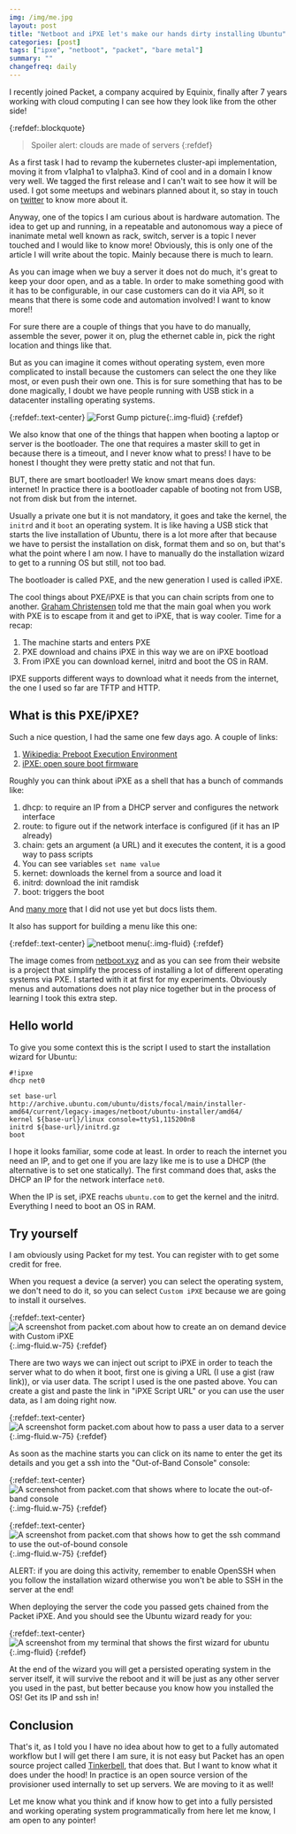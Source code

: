 ```yaml
---
img: /img/me.jpg
layout: post
title: "Netboot and iPXE let's make our hands dirty installing Ubuntu"
categories: [post]
tags: ["ipxe", "netboot", "packet", "bare metal"]
summary: ""
changefreq: daily
---
```


I recently joined Packet, a company acquired by Equinix, finally after 7 years
working with cloud computing I can see how they look like from the other side!

{:refdef:.blockquote}
> Spoiler alert: clouds are made of servers
{:refdef}

As a first task I had to revamp the kubernetes cluster-api implementation,
moving it from v1alpha1 to v1alpha3. Kind of cool and in a domain I know very
well. We tagged the first release and I can't wait to see how it will be used.
I got some meetups and webinars planned about it, so stay in touch on
[twitter](https://twitter.com/gianarb) to know more about it.

Anyway, one of the topics I am curious about is hardware automation. The idea to
get up and running, in a repeatable and autonomous way a piece of inanimate
metal well known as rack, switch, server is a topic I never touched and I would
like to know more! Obviously, this is only one of the article I will write about
the topic. Mainly because there is much to learn.

As you can image when we buy a server it does not do much, it's great to keep
your door open, and as a table. In order to make something good with it
has to be configurable, in our case customers can do it via API, so it means
that there is some code and automation involved! I want to know more!!

For sure there are a couple of things that you have to do manually, assemble the sever,
power it on, plug the ethernet cable in, pick the right location and things like
that.

But as you can imagine it comes without operating system, even more complicated to
install because the customers can select the one they like most, or even push
their own one. This is for sure something that has to be done magically, I doubt
we have people running with USB stick in a datacenter installing operating
systems.

{:refdef:.text-center}
![Forst Gump picture](https://i0.wp.com/www.anonimacinefili.it/wp-content/uploads/2019/07/forrest-gump-25-anni.jpg?fit=1200%2C600){:.img-fluid}
{:refdef}

We also know that one of the things that happen when booting a laptop or server
is the bootloader. The one that requires a master skill to get in because there
is a timeout, and I never know what to press! I have to be honest I thought they
were pretty static and not that fun.

BUT, there are smart bootloader! We know smart means does days: internet! In
practice there is a bootloader capable of booting not from USB, not from disk
but from the internet.

Usually a private one but it is not mandatory, it goes and take the kernel, the
`initrd` and it `boot` an operating system. It is like having a USB stick that
starts the live installation of Ubuntu, there is a lot more after that because
we have to persist the installation on disk, format them and so on, but that's
what the point where I am now. I have to manually do the installation wizard to get to a
running OS but still, not too bad.

The bootloader is called PXE, and the new generation I used is called iPXE.

The cool things about PXE/iPXE is that you can chain scripts from one to
another. [Graham Christensen](https://twitter.com/grhmc) told me that the main goal when you work with PXE is to escape
from it and get to iPXE, that is way cooler. Time for a recap:

1. The machine starts and enters PXE
2. PXE download and chains iPXE in this way we are on iPXE bootload
3. From iPXE you can download kernel, initrd and boot the OS in RAM.

IPXE supports different ways to download what it needs from the internet, the
one I used so far are TFTP and HTTP.

## What is this PXE/iPXE?

Such a nice question, I had the same one few days ago. A couple of links:

1. [Wikipedia: Preboot Execution Environment](https://en.wikipedia.org/wiki/Preboot_Execution_Environment)
2. [iPXE: open soure boot firmware](https://ipxe.org/)

Roughly you can think about iPXE as a shell that has a bunch of commands like:

1. dhcp: to require an IP from a DHCP server and configures the network
   interface
2. route: to figure out if the network interface is configured (if it has an IP
   already)
3. chain: gets an argument (a URL) and it executes the content, it is a good way
   to pass scripts
4. You can see variables `set name value`
5. kernet: downloads the kernel from a source and load it
6. initrd: download the init ramdisk
7. boot: triggers the boot

And [many more](https://ipxe.org/cmd) that I did not use yet but docs lists
them.

It also has support for building a menu like this one:

{:refdef:.text-center}
![netboot menu](https://netboot.xyz/images/netboot.xyz.gif){:.img-fluid}
{:refdef}

The image comes from [netboot.xyz](https://netboot.xyz/) and as you can see from
their website is a project that simplify the process of installing a lot of
different operating systems via PXE. I started with it at first for my
experiments. Obviously menus and automations does not play nice together but in
the process of learning I took this extra step.

## Hello world

To give you some context this is the script I used to start the installation
wizard for Ubuntu:

```
#!ipxe
dhcp net0

set base-url http://archive.ubuntu.com/ubuntu/dists/focal/main/installer-amd64/current/legacy-images/netboot/ubuntu-installer/amd64/
kernel ${base-url}/linux console=ttyS1,115200n8
initrd ${base-url}/initrd.gz
boot
```

I hope it looks familiar, some code at least. In order to
reach the internet you need an IP, and to get one if you are lazy like me is to
use a DHCP (the alternative is to set one statically). The first command does that, asks the DHCP an IP for the network
interface `net0`.

When the IP is set, iPXE reachs `ubuntu.com` to get the kernel and the initrd.
Everything I need to boot an OS in RAM.

## Try yourself

I am obviously using Packet for my test. You can register with []() to get some
credit for free.

When you request a device (a server) you can select the operating system, we
don't need to do it, so you can select `Custom iPXE` because we are going to
install it ourselves.

{:refdef:.text-center}
![A screenshot from packet.com about how to create an on demand device with Custom iPXE](/img/packet-create-device.png){:.img-fluid.w-75}
{:refdef}

There are two ways we can inject out script to iPXE in order to teach the server
what to do when it boot, first one is giving a URL (I use a gist (raw link)), or
via user data. The script I used is the one pasted above. You can create a gist
and paste the link in "iPXE Script URL" or you can use the user data, as I am
doing right now.

{:refdef:.text-center}
![A screenshot form packet.com about how to pass a user data to a server](/img/packet-user-data.png){:.img-fluid.w-75}
{:refdef}

As soon as the machine starts you can click on its name to enter the get its
details and you get a ssh into the "Out-of-Band Console" console:

{:refdef:.text-center}
![A screenshot from packet.com that shows where to locate the out-of-band
console](/img/packet-out-of-band.png){:.img-fluid.w-75}
{:refdef}

{:refdef:.text-center}
![A screenshot from packet.com that shows how to get the ssh command to use
the out-of-bound console](/img/packet-out-of-band-ssh.png){:.img-fluid.w-75}
{:refdef}

ALERT: if you are doing this activity, remember to enable OpenSSH when you
follow the installation wizard otherwise you won't be able to SSH in the server
at the end!

When deploying the server the code you passed gets chained from the Packet iPXE.
And you should see the Ubuntu wizard ready for you:

{:refdef:.text-center}
![A screenshot from my terminal that shows the first wizard for ubuntu](/img/packet-ubuntu-install-wizard.png){:.img-fluid}
{:refdef}

At the end of the wizard you will get a persisted operating system in the server
itself, it will survive the reboot and it will be just as any other server you
used in the past, but better because you know how you installed the OS! Get its
IP and ssh in!

## Conclusion

That's it, as I told you I have no idea about how to get to a fully automated
workflow but I will get there I am sure, it is not easy but Packet has an open
source project called [Tinkerbell](http://tinkerbell.org/), that does that. But
I want to know what it does under the hood! In practice is an open source
version of the provisioner used internally to set up servers. We are moving to it
as well!

Let me know what you think and if know how to get into a fully persisted and
working operating system programmatically from here let me know, I am open
to any pointer!
